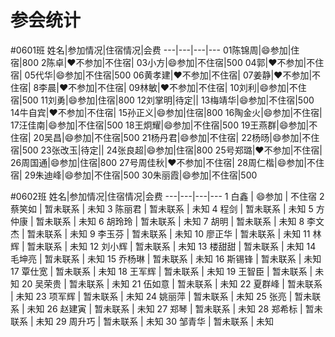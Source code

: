 # 参会统计
#0601班
姓名|参加情况|住宿情况|会费
---|---|---|---
01陈锦周|:smile:参加|住宿|800
2陈卓|:heart:不参加|不住宿|
03小方|:smile:参加|不住宿|500
04郭|:heart:不参加|不住宿|
05代华|:smile:参加|不住宿|500
06黄孝建|:heart:不参加|不住宿|
07姜静|:heart:不参加|不住宿|
8李晨|:heart:不参加|不住宿|
09林敏|:heart:不参加|不住宿|
10刘利|:smile:参加|不住宿|500
11刘勇|:smile:参加|住宿|800
12刘掌明|待定||
13梅靖华|:smile:参加|不住宿|500
14牛自宾|:heart:不参加|不住宿|
15孙正义|:smile:参加|住宿|800
16陶金火|:smile:参加|不住宿|
17汪佳南|:smile:参加|不住宿|500
18王炯耀|:smile:参加|不住宿|500
19王燕群|:smile:参加|不住宿|
20吴昌|:smile:参加|不住宿|500
21杨丹君|:smile:参加|不住宿|
22杨旸|:smile:参加|不住宿|500
23张改玉|待定||
24张良超|:smile:参加|住宿|800
25号郑璐|:heart:不参加|不住宿|
26周国通|:smile:参加|住宿|800
27号周佳秋|:heart:不参加|不住宿|
28周仁楷|:smile:参加|不住宿|
29朱迪峰|:smile:参加|不住宿|500
30朱丽霞|:smile:参加|不住宿|500

#0602班
姓名|参加情况|住宿情况|会费
---|---|---|---
1	白鑫	|	:smile:参加	|	不住宿
2	蔡笑如	|	暂未联系	|	未知
3	陈丽君	|	暂未联系	|	未知
4	程剑	|	暂未联系	|	未知
5	方仲康	|	暂未联系	|	未知
6	胡玲玲	|	暂未联系	|	未知
7	胡明	|	暂未联系	|	未知
8	李文杰	|	暂未联系	|	未知
9	李玉芬	|	暂未联系	|	未知
10	廖正华	|	暂未联系	|	未知
11	林辉	|	暂未联系	|	未知
12	刘小辉	|	暂未联系	|	未知
13	楼甜甜	|	暂未联系	|	未知
14	毛坤亮	|	暂未联系	|	未知
15	乔杨琳	|	暂未联系	|	未知
16	斯锡锋	|	暂未联系	|	未知
17	覃仕宽	|	暂未联系	|	未知
18	王军辉	|	暂未联系	|	未知
19	王智臣	|	暂未联系	|	未知
20	吴荣贵	|	暂未联系	|	未知
21	伍如意	|	暂未联系	|	未知
22	夏群峰	|	暂未联系	|	未知
23	项军辉	|	暂未联系	|	未知
24	姚丽萍	|	暂未联系	|	未知
25	张亮	|	暂未联系	|	未知
26	赵建寅	|	暂未联系	|	未知
27	郑琴	|	暂未联系	|	未知
28	郑希标	|	暂未联系	|	未知
29	周升巧	|	暂未联系	|	未知
30	邹青华	|	暂未联系	|	未知


